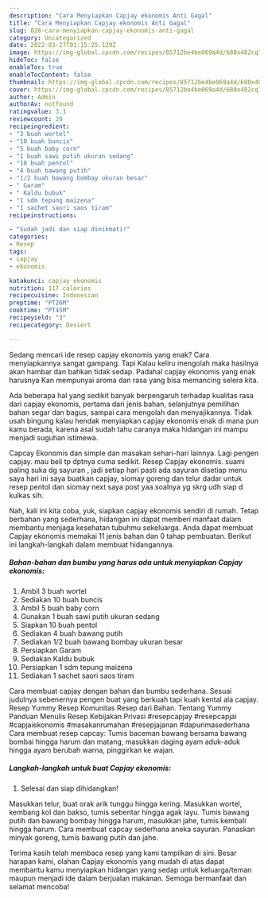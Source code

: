 ```yaml
---
description: "Cara Menyiapkan Capjay ekonomis Anti Gagal"
title: "Cara Menyiapkan Capjay ekonomis Anti Gagal"
slug: 828-cara-menyiapkan-capjay-ekonomis-anti-gagal
category: Uncategorized
date: 2022-03-27T01:15:25.129Z
image: https://img-global.cpcdn.com/recipes/85712be4be069a4d/680x482cq70/capjay-ekonomis-foto-resep-utama.jpg
hideToc: false
enableToc: true
enableTocContent: false
thumbnail: https://img-global.cpcdn.com/recipes/85712be4be069a4d/680x482cq70/capjay-ekonomis-foto-resep-utama.jpg
cover: https://img-global.cpcdn.com/recipes/85712be4be069a4d/680x482cq70/capjay-ekonomis-foto-resep-utama.jpg
author: Admin
authorAv: notfound
ratingvalue: 3.1
reviewcount: 20
recipeingredient:
- "3 buah wortel"
- "10 buah buncis"
- "5 buah baby corn"
- "1 buah sawi putih ukuran sedang"
- "10 buah pentol"
- "4 buah bawang putih"
- "1/2 buah bawang bombay ukuran besar"
- " Garam"
- " Kaldu bubuk"
- "1 sdm tepung maizena"
- "1 sachet saori saos tiram"
recipeinstructions:

- "Sudah jadi dan siap dinikmati!"
categories:
- Resep
tags:
- capjay
- ekonomis

katakunci: capjay ekonomis 
nutrition: 117 calories
recipecuisine: Indonesian
preptime: "PT26M"
cooktime: "PT45M"
recipeyield: "3"
recipecategory: Dessert

---
```



Sedang mencari ide resep capjay ekonomis yang enak? Cara menyiapkannya sangat gampang. Tapi Kalau keliru mengolah maka hasilnya akan hambar dan bahkan tidak sedap. Padahal capjay ekonomis yang enak harusnya Kan mempunyai aroma dan rasa yang bisa memancing selera kita.


Ada beberapa hal yang sedikit banyak berpengaruh terhadap kualitas rasa dari capjay ekonomis, pertama dari jenis bahan, selanjutnya pemilihan bahan segar dan bagus, sampai cara mengolah dan menyajikannya. Tidak usah bingung kalau hendak menyiapkan capjay ekonomis enak di mana pun kamu berada, karena asal sudah tahu caranya maka hidangan ini mampu menjadi suguhan istimewa.

Capcay Ekonomis dan simple dan masakan sehari-hari lainnya. Lagi pengen capjay. mau beli tp dptnya cuma sedikit. Resep Capjay ekonomis. suami paling suka dg sayuran , jadi setiap hari pasti ada sayuran disetiap menu saya hari ini saya buatkan capjay, siomay goreng dan telur dadar untuk resep pentol dan siomay next saya post yaa.soalnya yg skrg udh siap d kulkas sih.


Nah, kali ini kita coba, yuk, siapkan capjay ekonomis sendiri di rumah. Tetap berbahan yang sederhana, hidangan ini dapat memberi manfaat dalam membantu menjaga kesehatan tubuhmu sekeluarga. Anda dapat membuat Capjay ekonomis memakai 11 jenis bahan dan 0 tahap pembuatan. Berikut ini langkah-langkah dalam membuat hidangannya.

<!--inarticleads1-->

##### Bahan-bahan dan bumbu yang harus ada untuk menyiapkan Capjay ekonomis:

1. Ambil 3 buah wortel
1. Sediakan 10 buah buncis
1. Ambil 5 buah baby corn
1. Gunakan 1 buah sawi putih ukuran sedang
1. Siapkan 10 buah pentol
1. Sediakan 4 buah bawang putih
1. Sediakan 1/2 buah bawang bombay ukuran besar
1. Persiapkan  Garam
1. Sediakan  Kaldu bubuk
1. Persiapkan 1 sdm tepung maizena
1. Sediakan 1 sachet saori saos tiram


Cara membuat capjay dengan bahan dan bumbu sederhana. Sesuai judulnya sebenernya pengen buat yang berkuah tapi kuah kental ala capjay. Resep Yummy Resep Komunitas Resep dari Bahan. Tentang Yummy Panduan Menulis Resep Kebijakan Privasi #resepcapjay #resepcapjai #capjaiekonomis #masakanrumahan #resepjajanan #dapurimasederhana Cara membuat resep capcay: Tumis baceman bawang bersama bawang bombai hingga harum dan matang, masukkan daging ayam aduk-aduk hingga ayam berubah warna, pinggirkan ke wajan. 

<!--inarticleads2-->

##### Langkah-langkah untuk buat Capjay ekonomis:


1. Selesai dan siap dihidangkan!

Masukkan telur, buat orak arik tunggu hingga kering. Masukkan wortel, kembang kol dan bakso, tumis sebentar hingga agak layu. Tumis bawang putih dan bawang bombay hingga harum, masukkan jahe, tumis kembali hingga harum. Cara membuat capcay sederhana aneka sayuran. Panaskan minyak goreng, tumis bawang putih dan jahe. 

Terima kasih telah membaca resep yang kami tampilkan di sini. Besar harapan kami, olahan Capjay ekonomis yang mudah di atas dapat membantu kamu menyiapkan hidangan yang sedap untuk keluarga/teman maupun menjadi ide dalam berjualan makanan. Semoga bermanfaat dan selamat mencoba!
